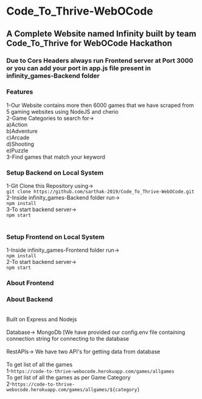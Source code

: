 # Code_To_Thrive-WebOCode
## A Complete Website named Infinity built by team Code_To_Thrive for WebOCode Hackathon
### Due to Cors Headers always run Frontend server at Port 3000 or you can add your port in app.js file present in infinity_games-Backend folder

### Features
1-Our Website contains more then 6000 games that we have scraped from 5 gaming websites using NodeJS and cherio<br>
2-Game Categories to search for-><br>
a)Action<br>
b)Adventure<br>
c)Arcade<br>
d)Shooting<br>
e)Puzzle<br>
3-Find games that match your keyword<br>

### Setup Backend on Local System
1-Git Clone this Repository using-><br>
`git clone https://github.com/sarthak-2019/Code_To_Thrive-WebOCode.git`<br>
2-Inside infinity_games-Backend folder run-><br>
`npm install`<br>
3-To start backend server-><br>
`npm start`<br>
<br>
### Setup Frontend on Local System
1-Inside infinity_games-Frontend folder run-><br>
`npm install`<br>
2-To start backend server-><br>
`npm start`<br>
### About Frontend
### About Backend 
<br>Built on Express and Nodejs<br>
<br>Database-> MongoDb [We have provided our config.env file containing connection string for connecting to the database<br>
<br>RestAPIs-> We have two API's for getting data from database<br>
<br>To get list of all the games<br>
1-`https://code-to-thrive-webocode.herokuapp.com/games/allgames`<br>
To get list of all the games as per Game Category<br>
2-`https://code-to-thrive-webocode.herokuapp.com/games/allgames/${category}`<br>
